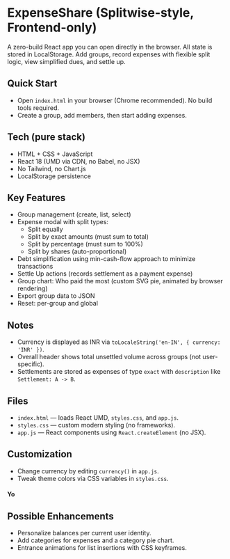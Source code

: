 # ExpenseShare (Splitwise-style, Frontend-only)

A zero-build React app you can open directly in the browser. All state is stored in LocalStorage. Add groups, record expenses with flexible split logic, view simplified dues, and settle up.

## Quick Start
- Open `index.html` in your browser (Chrome recommended). No build tools required.
- Create a group, add members, then start adding expenses.

## Tech (pure stack)
- HTML + CSS + JavaScript
- React 18 (UMD via CDN, no Babel, no JSX)
- No Tailwind, no Chart.js
- LocalStorage persistence

## Key Features
- Group management (create, list, select)
- Expense modal with split types:
  - Split equally
  - Split by exact amounts (must sum to total)
  - Split by percentage (must sum to 100%)
  - Split by shares (auto-proportional)
- Debt simplification using min-cash-flow approach to minimize transactions
- Settle Up actions (records settlement as a payment expense)
- Group chart: Who paid the most (custom SVG pie, animated by browser rendering)
- Export group data to JSON
- Reset: per-group and global



## Notes
- Currency is displayed as INR via `toLocaleString('en-IN', { currency: 'INR' })`.
- Overall header shows total unsettled volume across groups (not user-specific).
- Settlements are stored as expenses of type `exact` with `description` like `Settlement: A -> B`.

## Files
- `index.html` — loads React UMD, `styles.css`, and `app.js`.
- `styles.css` — custom modern styling (no frameworks).
- `app.js` — React components using `React.createElement` (no JSX).

## Customization
- Change currency by editing `currency()` in `app.js`.
- Tweak theme colors via CSS variables in `styles.css`.


#### Yo
## Possible Enhancements
- Personalize balances per current user identity.
- Add categories for expenses and a category pie chart.
- Entrance animations for list insertions with CSS keyframes.
